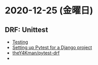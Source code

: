 # 2020-12-25 (金曜日)

## DRF: Unittest

- [Testing](https://www.django-rest-framework.org/api-guide/testing/)
- [Setting up Pytest for a Django project](https://dev.to/asdrubalsantander/setting-up-pytest-for-a-django-project-3362)
- [theY4Kman/pytest-drf](https://github.com/theY4Kman/pytest-drf)
- 